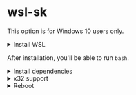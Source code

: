 # wsl-sk

This option is for Windows 10 users only. 

<details>
  <summary>Install WSL</summary>
  
[Make sure](https://aka.ms/wslinstall), you've enabled and installed WSL on your PC properly.
```batch
rem Powershell with Administrative privileges
Enable-WindowsOptionalFeature -Online -FeatureName "Microsoft-Windows-Subsystem-Linux"
rem After reboot you can install any distributive via Store or using powershell:
Invoke-WebRequest -Uri https://aka.ms/wsl-ubuntu-1604 -OutFile Ubuntu.appx -UseBasicParsing
```
</details>

After installation, you'll be able to run `bash`.

<details>
  <summary>Install dependencies</summary>

Install X-server for Windows (for example, [VcXsrv](https://github.com/ArcticaProject/vcxsrv/releases) or [Xming](https://sourceforge.net/projects/xming/)). 

To connect WSL to it we should start it in background. The simpliest way to do that is to run wscript with actual Visual Basic script as argument ([startup script](start.cmd) creates it in temporary directory).

Install somehow non-preinstalled but needed packages:
```bash
sudo apt install -y dbus-x11 libgtk2.0-0 libxss-dev libasound2 mesa-utils libgles2-mesa
```
</details>

<details>
  <summary>x32 support</summary>
 
WSL has issues with x32 architecture support - you can use solution I've found [here](https://github.com/Microsoft/WSL/issues/2468#issuecomment-374904520):

```bash
sudo apt install -y qemu-user-static
sudo update-binfmts --install i386 /usr/bin/qemu-i386-static --magic '\x7fELF\x01\x01\x01\x03\x00\x00\x00\x00\x00\x00\x00\x00\x03\x00\x03\x00\x01\x00\x00\x00' --mask '\xff\xff\xff\xff\xff\xff\xff\xfc\xff\xff\xff\xff\xff\xff\xff\xff\xf8\xff\xff\xff\xff\xff\xff\xff'
# unfortunately you should run this command @ every session start:
sudo service binfmt-support start
```
</details>

<details>
  <summary>Reboot</summary>
  
[Reboot script](reboot.cmd) restarts LxssManager, what is equal to 'hard reset' for WSL as Linux system.

```batch
net stop LxssManager
net start LxssManager
```

needs to be started with Administrator rights ([done automatically](https://stackoverflow.com/a/10052222))

</details>

